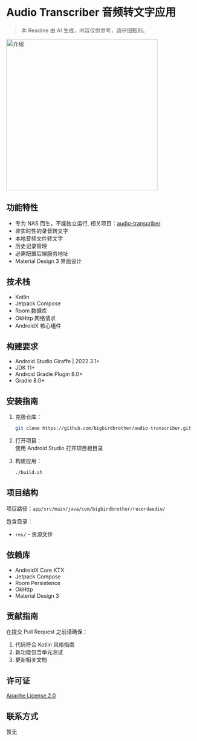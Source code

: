 # Audio Transcriber 音频转文字应用
> 本 Readme 由 AI 生成，内容仅供参考，请仔细甄别。
<img src="https://github.com/user-attachments/assets/472dddcf-20f7-42d7-af29-b4b3e5e0c5b0" alt="介绍" width="400"/>

## 功能特性

- 专为 NAS 而生，不能独立运行, 相关项目：[audio-transcriber](https://github.com/bigbirdbrother/audio-transcriber)
- 非实时性的录音转文字
- 本地音频文件转文字
- 历史记录管理
- 必需配置后端服务地址
- Material Design 3 界面设计

## 技术栈

- Kotlin
- Jetpack Compose
- Room 数据库
- OkHttp 网络请求
- AndroidX 核心组件

## 构建要求

- Android Studio Giraffe | 2022.3.1+
- JDK 11+
- Android Gradle Plugin 8.0+
- Gradle 8.0+

## 安装指南

1. 克隆仓库：  
   ```bash
   git clone https://github.com/bigbirdbrother/audio-transcriber.git
   ```
2. 打开项目：  
   使用 Android Studio 打开项目根目录

3. 构建应用：  
   ```bash
   ./build.sh
   ```

## 项目结构

项目路径：`app/src/main/java/com/bigbirdbrother/recordaudio/`

包含目录：
- `res/` - 资源文件

## 依赖库

- AndroidX Core KTX
- Jetpack Compose
- Room Persistence
- OkHttp
- Material Design 3

## 贡献指南

在提交 Pull Request 之前请确保：

1. 代码符合 Kotlin 风格指南
2. 新功能包含单元测试
3. 更新相关文档

## 许可证

[Apache License 2.0](https://www.apache.org/licenses/LICENSE-2.0)

## 联系方式

暂无
